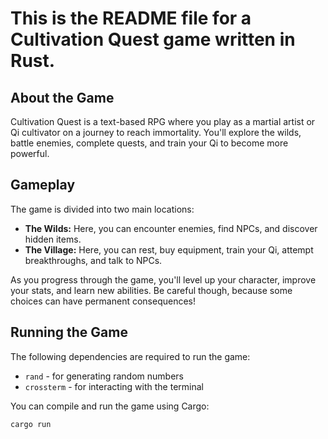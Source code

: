 # This is the README file for a Cultivation Quest game written in Rust.

## About the Game

Cultivation Quest is a text-based RPG where you play as a martial artist or Qi cultivator on a journey to reach immortality. You'll explore the wilds, battle enemies, complete quests, and train your Qi to become more powerful.

## Gameplay

The game is divided into two main locations:

* **The Wilds:** Here, you can encounter enemies, find NPCs, and discover hidden items.
* **The Village:** Here, you can rest, buy equipment, train your Qi, attempt breakthroughs, and talk to NPCs.

As you progress through the game, you'll level up your character, improve your stats, and learn new abilities. Be careful though, because some choices can have permanent consequences!

## Running the Game

The following dependencies are required to run the game:

* `rand` - for generating random numbers
* `crossterm` - for interacting with the terminal

You can compile and run the game using Cargo:

```bash
cargo run
```